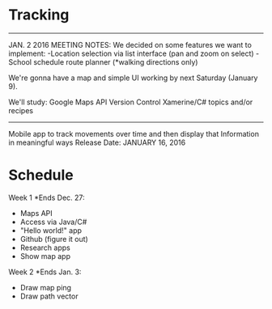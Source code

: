 # Tracking
***
JAN. 2 2016 MEETING NOTES:
  We decided on some features we want to implement:
    -Location selection via list interface (pan and zoom on select)
    -School schedule route planner (*walking directions only)
    
  We're gonna have a map and simple UI working by next Saturday (January 9).
  
  We'll study:  Google Maps API
                Version Control
                Xamerine/C# topics and/or recipes
                
***  

Mobile app to track movements over time and then display that Information in meaningful ways
Release Date: JANUARY 16, 2016

# Schedule
Week 1 *Ends Dec. 27:
  - Maps API
  - Access via Java/C#
  - "Hello world!" app
  - Github (figure it out)
  - Research apps
  - Show map app
  
Week 2 *Ends Jan. 3:
  - Draw map ping
  - Draw path vector
  

  

